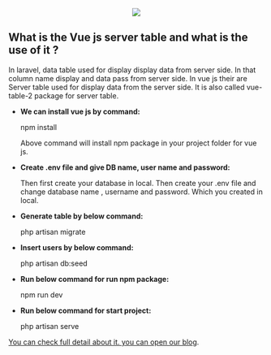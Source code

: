<p align="center"><img src="https://laravel.com/assets/img/components/logo-laravel.svg"></p>


## What is the Vue js server table and what is the use of it ?

In laravel, data table used for display display data from server side. In that column name display and data pass from server side. In vue js their are Server table used for display data from the server side. It is also called vue-table-2 package for server table.


- **We can install vue js by command:**

	npm install

    Above command will install npm package in your project folder for vue js.


- **Create .env file and give DB name, user name and password:**

    Then first create your database in local.
    Then create your .env file and change database name , username and password. Which you created in local.


 - **Generate table by below command:**

    php artisan migrate


- **Insert users by below command:**

    php artisan db:seed


- **Run below command for run npm package:**

    npm run dev


- **Run below command for start project:**

    php artisan serve


[You can check full detail about it. you can open our blog](https://www.logisticinfotech.com/blog/handle-different-types-user-role-laravel).
